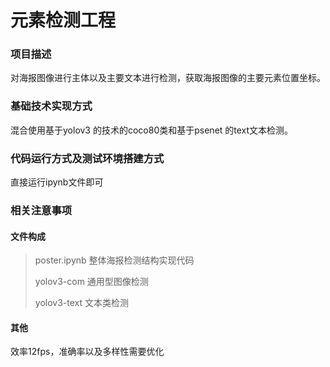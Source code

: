# 元素检测工程

### 项目描述

对海报图像进行主体以及主要文本进行检测，获取海报图像的主要元素位置坐标。

### 基础技术实现方式

混合使用基于yolov3 的技术的coco80类和基于psenet 的text文本检测。

### 代码运行方式及测试环境搭建方式

直接运行ipynb文件即可

### 相关注意事项

#### 文件构成 
> poster.ipynb 整体海报检测结构实现代码
>
> yolov3-com 通用型图像检测
>
> yolov3-text 文本类检测

#### 其他

效率12fps，准确率以及多样性需要优化